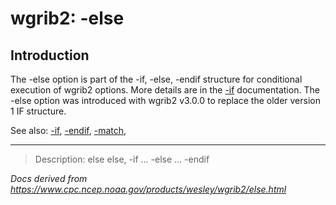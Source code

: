 # wgrib2: -else

## Introduction

The -else option is part of the
-if,
-else,
-endif structure for conditional execution of wgrib2 options.
More details are in the [-if](./if.md) documentation.
The -else option was introduced with wgrib2 v3.0.0 to replace
the older version 1 IF structure.

See also:
[-if](./if.md),
[-endif](./endif.md),
[-match](./match.md),

---

> Description: else else, -if ... -else ... -endif

_Docs derived from <https://www.cpc.ncep.noaa.gov/products/wesley/wgrib2/else.html>_

